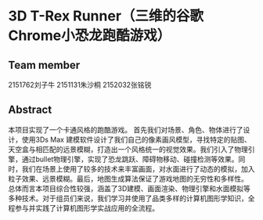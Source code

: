 # 3D T-Rex Runner（三维的谷歌Chrome小恐龙跑酷游戏）
## Team member
2151762刘子牛  2151131朱沙桐  2152032张铭锐  
## Abstract
本项目实现了一个卡通风格的跑酷游戏。
首先我们对场景、角色、物体进行了设计，使用3Ds Max 建模软件设计了我们自己的像素画风模型，寻找特定的贴图、天空盒与相匹配的远景模糊，打造出一个风格统一的视觉效果。我们引入了物理引擎，通过bullet物理引擎，实现了恐龙跳跃、障碍物移动、碰撞检测等效果。同时，我们在场景上使用了较多的技术来丰富画面，对水面进行了动态的模拟，加入粒子效果、远景模糊。最后，地图生成算法保证了游戏地图的无穷性和多样性。
总体而言本项目综合性较强，涵盖了3D建模、画面渲染、物理引擎和水面模拟等多种技术。对于组员们来说，我们学习并使用了品类多样的计算机图形学知识，全程参与并实践了计算机图形学实战应用的全流程。

